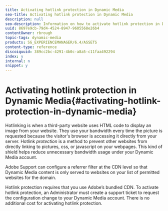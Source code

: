 ```yaml
---
title: Activating hotlink protection in Dynamic Media
seo-title: Activating hotlink protection in Dynamic Media
description: null
seo-description: Information on how to activate hotlink protection in Dynamic Media.
uuid: 8697e9cb-79d4-4524-8947-9605568e26b4
contentOwner: rbrough
topic-tags: dynamic-media
products: SG_EXPERIENCEMANAGER/6.4/ASSETS
content-type: reference
discoiquuid: 389cc2bc-4291-4b0c-a8a5-c11faa492294
index: y
internal: n
snippet: y
---
```


# Activating hotlink protection in Dynamic Media{#activating-hotlink-protection-in-dynamic-media}

Hotlinking is when a third-party website uses HTML code to display an image from your website. They use your bandwidth every time the picture is requested because the visitor's browser is accessing it directly from your server. Hotlink *protection* is a method to prevent other websites from directly linking to pictures, css, or javascript on your webpages. This kind of shield helps reduce unnecessary bandwidth usage under your Dynamic Media account.

Adobe Support can configure a referrer filter at the CDN level so that Dynamic Media content is only served to websites on your list of permitted websites for the domain.

Hotlink protection requires that you use Adobe’s bundled CDN. To activate hotlink protection, an Administrator must create a support ticket to request the configuration change to your Dynamic Media account. There is no additional cost for activating hotlink protection.
